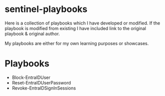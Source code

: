 # sentinel-playbooks

Here is a collection of playbooks which I have developed or modified. If the playbook is modified from existing I have included link to the original playbook & original author. 

My playbooks are either for my own learning purposes or showcases.

# Playbooks
- Block-EntraIDUser
- Reset-EntraIDUserPassword
- Revoke-EntraIDSignInSessions
